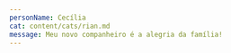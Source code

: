 ```yaml
---
personName: Cecília
cat: content/cats/rian.md
message: Meu novo companheiro é a alegria da família!
---
```



